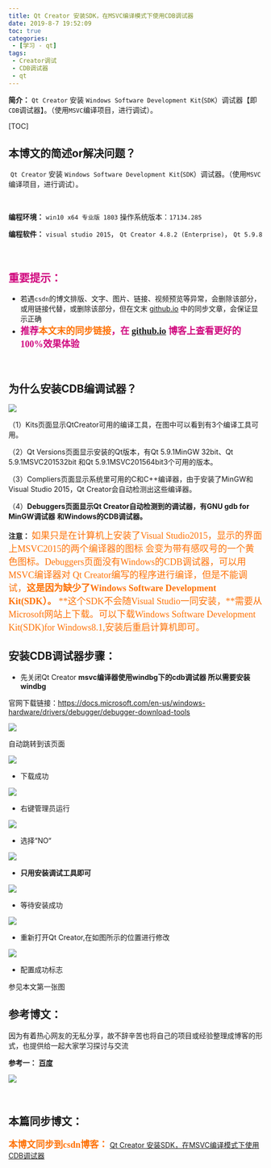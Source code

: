 ```yaml
---
title: Qt Creator 安装SDK，在MSVC编译模式下使用CDB调试器
date: 2019-8-7 19:52:09
toc: true
categories: 
 - [学习 - qt]
tags: 
 - Creator调试
 - CDB调试器
 - qt
---
```




**简介：**  `Qt Creator` 安装 `Windows Software Development Kit`(`SDK`）调试器【即`CDB`调试器】。（使用`MSVC`编译项目，进行调试）。

<!-- more -->

[TOC]

## 本博文的简述or解决问题？

​		 `Qt Creator` 安装 `Windows Software Development Kit`(`SDK`）调试器。（使用`MSVC`编译项目，进行调试）。

<br>

**编程环境：**  `win10 x64 专业版 1803`  操作系统版本：`17134.285` 

**编程软件：**  `visual studio 2015`， `Qt Creator 4.8.2 (Enterprise)`， `Qt 5.9.8`

<br>

## <font color=#D0087E  face="幼圆">重要提示：</font>

- 若遇`csdn`的博文排版、文字、图片、链接、视频预览等异常，会删除该部分，或用链接代替，或删除该部分，但在文末 [github.io](https://touwoyimuli.github.io/) 中的同步文章，会保证显示正确
- <font color=#D0087E  size=4 face="幼圆">**推荐<font color=#FE7207  size=4 face="幼圆">本文末的同步链接</font>，在 [github.io](https://touwoyimuli.github.io/) 博客上查看更好的100%效果体验**</font> 

<br>

## 为什么安装CDB编调试器？



<img src="https://raw.githubusercontent.com/touwoyimuli/FigureBed/master/img/20190807194229.png"/>

（1）Kits页面显示QtCreator可用的编译工具，在图中可以看到有3个编译工具可用。

（2）Qt Versions页面显示安装的Qt版本，有Qt 5.9.1MinGW 32bit、Qt 5.9.1MSVC201532bit
和Qt 5.9.1MSVC201564bit3个可用的版本。

（3）Compliers页面显示系统里可用的C和C++编译器，由于安装了MinGW和Visual Studio
2015，Qt Creator会自动检测出这些编译器。

（4）**Debuggers页面显示Qt Creator自动检测到的调试器，有GNU gdb for MinGW调试器**
**和Windows的CDB调试器。**

**注意：** <font color=#FE7207  size=4 face="幼圆">如果只是在计算机上安装了Visual Studio2015，显示的界面上MSVC2015的两个编译器的图标
会变为带有感叹号的一个黄色图标。Debuggers页面没有Windows的CDB调试器，可以用MSVC编译器对
Qt Creator编写的程序进行编译，但是不能调试，**这是因为缺少了Windows Software Development Kit(SDK）。**
**这个SDK不会随Visual Studio一同安装，**需要从Microsoft网站上下载。可以下载Windows Software
Development Kit(SDK)for Windows8.1,安装后重启计算机即可。</font>



## 安装CDB调试器步骤：

- 先关闭Qt Creator 
    **msvc编译器使用windbg下的cdb调试器 所以需要安装windbg**

官网下载链接：<https://docs.microsoft.com/en-us/windows-hardware/drivers/debugger/debugger-download-tools>

<img src="https://raw.githubusercontent.com/touwoyimuli/FigureBed/master/img/20190807192915.png"/>

自动跳转到该页面

<img src="https://raw.githubusercontent.com/touwoyimuli/FigureBed/master/img/20190807193021.png"/>



- 下载成功

<img src="https://raw.githubusercontent.com/touwoyimuli/FigureBed/master/img/20190807193142.png"/>



- 右键管理员运行

<img src="https://raw.githubusercontent.com/touwoyimuli/FigureBed/master/img/20190807193304.png"/>

- 选择“NO“

<img src="https://raw.githubusercontent.com/touwoyimuli/FigureBed/master/img/20190807193415.png"/>



- **只用安装调试工具即可**

<img src="https://raw.githubusercontent.com/touwoyimuli/FigureBed/master/img/20190807193615.png"/>



- 等待安装成功

<img src="https://raw.githubusercontent.com/touwoyimuli/FigureBed/master/img/20190807193738.png"/>



- 重新打开Qt Creator,在如图所示的位置进行修改

<img src="https://raw.githubusercontent.com/touwoyimuli/FigureBed/master/img/20190807194038.png"/>



- 配置成功标志

参见本文第一张图

## 参考博文：

因为有着热心网友的无私分享，故不辞辛苦也将自己的项目或经验整理成博客的形式，也提供给一起大家学习探讨与交流 

**参考一：**  [**百度**](https://www.baidu.com/) 

![](https://raw.githubusercontent.com/touwoyimuli/FigureBed/master/img/20190719175818.png)

<br>

## 本篇同步博文：

<font color=#FE7207  size=4 face="幼圆">**本博文同步到csdn博客：**</font> [Qt Creator 安装SDK，在MSVC编译模式下使用CDB调试器](https://blog.csdn.net/qq_33154343/article/details/98779698) 